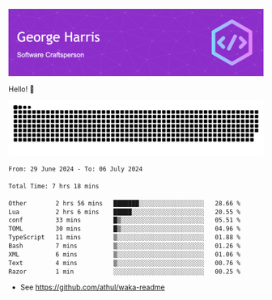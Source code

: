 ![img](./assets/github-header.png)

Hello! :wave:

<div align="center">
  <img  src="https://github.com/1999AZZAR/1999AZZAR/blob/readme/resources/img/grid-snake.svg" alt="snake" />
</div>

<!--START_SECTION:waka-->

```txt
From: 29 June 2024 - To: 06 July 2024

Total Time: 7 hrs 18 mins

Other        2 hrs 56 mins   ███████░░░░░░░░░░░░░░░░░░   28.66 %
Lua          2 hrs 6 mins    █████░░░░░░░░░░░░░░░░░░░░   20.55 %
conf         33 mins         █▒░░░░░░░░░░░░░░░░░░░░░░░   05.51 %
TOML         30 mins         █▒░░░░░░░░░░░░░░░░░░░░░░░   04.96 %
TypeScript   11 mins         ▒░░░░░░░░░░░░░░░░░░░░░░░░   01.88 %
Bash         7 mins          ▒░░░░░░░░░░░░░░░░░░░░░░░░   01.26 %
XML          6 mins          ▒░░░░░░░░░░░░░░░░░░░░░░░░   01.06 %
Text         4 mins          ▒░░░░░░░░░░░░░░░░░░░░░░░░   00.76 %
Razor        1 min           ░░░░░░░░░░░░░░░░░░░░░░░░░   00.25 %
```

<!--END_SECTION:waka-->

- See <https://github.com/athul/waka-readme>
